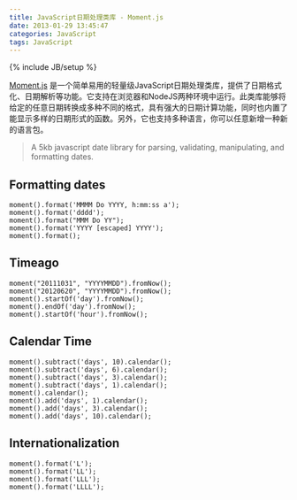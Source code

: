 ```yaml
---
title: JavaScript日期处理类库 - Moment.js
date: 2013-01-29 13:45:47
categories: JavaScript
tags: JavaScript
---
```


{% include JB/setup %}


[Moment.js](http://momentjs.com/) 是一个简单易用的轻量级JavaScript日期处理类库，提供了日期格式化、日期解析等功能。它支持在浏览器和NodeJS两种环境中运行。此类库能够将给定的任意日期转换成多种不同的格式，具有强大的日期计算功能，同时也内置了能显示多样的日期形式的函数。另外，它也支持多种语言，你可以任意新增一种新的语言包。

> A 5kb javascript date library
> for parsing, validating, manipulating, and formatting dates. 

## Formatting dates

    moment().format('MMMM Do YYYY, h:mm:ss a');
    moment().format('dddd');
    moment().format("MMM Do YY");
    moment().format('YYYY [escaped] YYYY');
    moment().format();

<!-- more -->


## Timeago

    moment("20111031", "YYYYMMDD").fromNow();
    moment("20120620", "YYYYMMDD").fromNow();
    moment().startOf('day').fromNow();
    moment().endOf('day').fromNow();
    moment().startOf('hour').fromNow();

## Calendar Time

    moment().subtract('days', 10).calendar();
    moment().subtract('days', 6).calendar();
    moment().subtract('days', 3).calendar();
    moment().subtract('days', 1).calendar();
    moment().calendar();
    moment().add('days', 1).calendar();
    moment().add('days', 3).calendar();
    moment().add('days', 10).calendar();

## Internationalization

    moment().format('L');
    moment().format('LL');
    moment().format('LLL');
    moment().format('LLLL');
